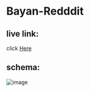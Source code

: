 # Bayan-Redddit

## live link:

 click [Here](https://reddit-clone-bayan.herokuapp.com/)
 
 ## schema:
 ![image](https://user-images.githubusercontent.com/88391328/189491395-1c3ec6f3-0b02-401b-ba3a-f392b43bfcba.png)